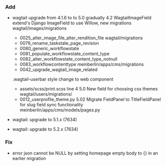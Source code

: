 ### Add

- wagtail upgrade from 4.1.6 to to 5.0 gradually
  4.2
   WagtailImageField extend's Django ImageField to use Willow, new migrations
     wagtail/images/migrations
     - 0025_alter_image_file_alter_rendition_file
     wagtail/migrations
     - 0079_rename_taskstate_page_revision
     - 0080_generic_workflowstate
     - 0081_populate_workflowstate_content_type
     - 0082_alter_workflowstate_content_type_notnull
     - 0083_workflowcontenttype
     meinberlin/apps/cms/migrations
     - 0042_upgrade_wagtail_image_related

   .wagtail-userbar style change to web component
    - assets/scss/print.scss line 4
  5.0
   New field for choosing css themes
     wagtail/users/migrations/
     - 0012_userprofile_theme.py
  5.02
   Migrate FieldPanel to TitleFieldPanel for slug field sync functionality
     meinberlin/apps/cms/models/pages.py
- wagtail: upgrade to 5.1.x (7634)
- wagtail: upgrade to 5.2.x (7634)
### Fix

- error json cannot be NULL by setting homepage empty body to {} in an earlier migration
